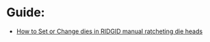 # Guide:
- [How to Set or Change dies in RIDGID manual ratcheting die heads](https://youtu.be/ABG94hn_U9I)
